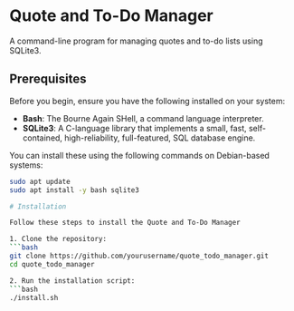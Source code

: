 # Quote and To-Do Manager

A command-line program for managing quotes and to-do lists using SQLite3.

## Prerequisites

Before you begin, ensure you have the following installed on your system:

- **Bash**: The Bourne Again SHell, a command language interpreter.
- **SQLite3**: A C-language library that implements a small, fast, self-contained, high-reliability, full-featured, SQL database engine.

You can install these using the following commands on Debian-based systems:

```bash
sudo apt update
sudo apt install -y bash sqlite3

# Installation

Follow these steps to install the Quote and To-Do Manager

1. Clone the repository:
```bash
git clone https://github.com/yourusername/quote_todo_manager.git
cd quote_todo_manager

2. Run the installation script:
```bash
./install.sh
